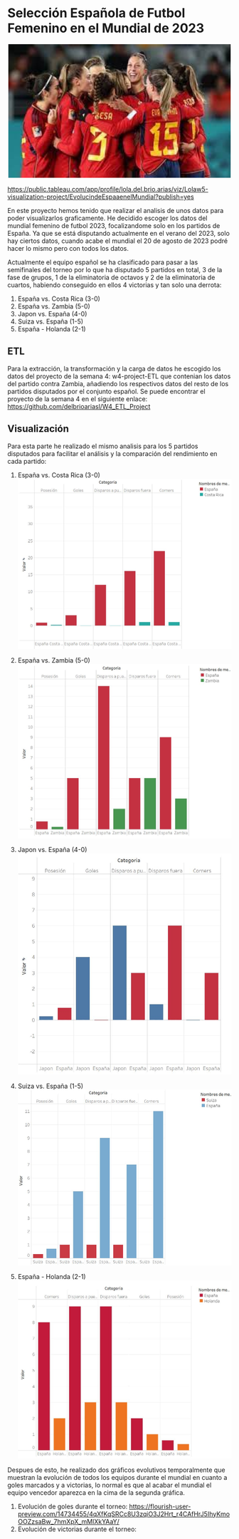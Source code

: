 # Selección Española de Futbol Femenino en el Mundial de 2023

<div align="center">
    <img src="https://github.com/delbrioariasl/W5_Projecto_Visualizacion/raw/main/imagenes/portada.jpeg" alt="Portada" width="500" height="300">
</div>

https://public.tableau.com/app/profile/lola.del.brio.arias/viz/Lolaw5-visualization-project/EvolucindeEspaaenelMundial?publish=yes

En este proyecto hemos tenido que realizar el analisis de unos datos para poder visualizarlos graficamente. He decidido escoger los datos del mundial femenino de futbol 2023, focalizandome solo en los partidos de España. Ya que se está disputando actualmente en el verano del 2023, solo hay ciertos datos, cuando acabe el mundial el 20 de agosto de 2023 podré hacer lo mismo pero con todos los datos.

Actualmente el equipo español se ha clasificado para pasar a las semifinales del torneo por lo que ha disputado 5 partidos en total, 3 de la fase de grupos, 1 de la eliminatoria de octavos y 2 de la eliminatoria de cuartos, habiendo conseguido en ellos 4 victorias y tan solo una derrota:
1. España vs. Costa Rica (3-0)
2. España vs. Zambia (5-0)
3. Japon vs. España (4-0)
4. Suiza vs. España (1-5)
5. España - Holanda (2-1)

## ETL
Para la extracción, la transformación y la carga de datos he escogido los datos del proyecto de la semana 4: w4-project-ETL que contenian los datos del partido contra Zambia, añadiendo los respectivos datos del resto de los partidos disputados por el conjunto español.
Se puede encontrar el proyecto de la semana 4 en el siguiente enlace: https://github.com/delbrioariasl/W4_ETL_Project

## Visualización
Para esta parte he realizado el mismo analisis para los 5 partidos disputados para facilitar el análisis y la comparación del rendimiento en cada partido:
1. España vs. Costa Rica (3-0)
![Foto](imagenes/costarica.jpg)

2. España vs. Zambia (5-0)
![Foto](imagenes/zambia.jpg)

3. Japon vs. España (4-0)
![Foto](imagenes/japon.jpg)

4. Suiza vs. España (1-5)
![Foto](imagenes/suiza.jpg)

5. España - Holanda (2-1)
![Foto](imagenes/holanda.jpg)


Despues de esto, he realizado dos gráficos evolutivos temporalmente que muestran la evolución de todos los equipos durante el mundial en cuanto a goles marcados y a victorias, lo normal es que al acabar el mundial el equipo vencedor aparezca en la cima de la segunda gráfica. 

1. Evolución de goles durante el torneo: https://flourish-user-preview.com/14734455/4qXfKqSRCc8U3zqiO3J2Hrt_r4CAfHrJ5IhyKmoOOZzsaBw_7hmXpX_mMlXkYAaY/
2. Evolución de victorias durante el torneo: 





